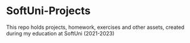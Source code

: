 # SoftUni-Projects

This repo holds projects, homework, exercises and other assets, created during my education at SoftUni (2021-2023)
